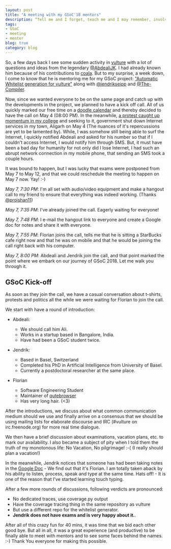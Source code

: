 ```yaml
---
layout: post
title: "A meeting with my GSoC'18 mentors"
description: “Tell me and I forget, teach me and I may remember, involve me and I learn.”
tags:
- GSoC
- meeting
- mentor
blog: true
category: blog
---
```


So, a few days back I see some sudden activity in [vulture](https://github.com/jendrikseipp/vulture) with a lot of
questions and ideas from the legendary [@AbdealiJK](https://github.com/AbdealiJK). I had already known him because of
his contributions to [coala](https://coala.io). But to my surprise, a week down, I come to know that he is mentoring
me for my GSoC project:
["Automatic Whitelist generation for vulture"](https://summerofcode.withgoogle.com/projects/#5620743946108928) along
with [@jendrikseipp](https://github.com/jendrikseipp/vulture) and [@The-Compiler](https://github.com/The-Compiler).

Now, since we wanted everyone to be on the same page and catch up with the developments in the project, we planned to
have a kick off call. All of us quickly marked our free time on a
[doodle calendar](https://doodle.com/poll/hn5dibfgz2y63ssa#calendar) and thereby decided to have the call on May 4
(08:00 PM). In the meanwhile, [a protest caught up momentum in my college](https://twitter.com/hashtag/westandwithamu)
and seeking to it, government shut down Internet services in my town, Aligarh on May 4 (The nuances of it's
repercussions are yet to be lamented by). While, I was somehow still being able to surf the Internet, I quickly
notified Abdeali and asked for his number so that if I couldn't access Internet, I would notify him through SMS. But, it
must have been a bad day for humanity for not only did I lose Internet, I had such an abrupt network connection in my
mobile phone, that sending an SMS took a couple hours.


It was bound to happen, but I was lucky that exams were postponed from May 7 to May 12, and that we could reschedule the
meeting to happen on May 7 now. Yay! :-)

_May 7, 7:30 PM_: I'm all set with audio/video equipment and make a hangout call to my friend to ensure that everything
was indeed working. (Thanks [@proishan11](https://github.com/proishan11))

_May 7, 7:35 PM_: I've already joined the call. Eagerly waiting for everyone!

_May 7, 7:48 PM_: I e-mail the hangout link to everyone and create a Google doc for notes and share it with everyone.

_May 7, 7:55 PM_: Florian joins the call, tells me that he is sitting a StarBucks cafe right now and that he was on mobile
and that he would be joining the call right back with his computer.

_May 7, 8:00 PM_: Abdeali and Jendrik join the call, and that point marked the point where we embark on our journey of
GSoC 2018. Let me walk you through it.

## GSoC Kick-off

As soon as they join the call, we have a casual conversation about t-shirts, protests and politics all the while we were
waiting for Florian to join the call.

We start with have a round of introduction:

- Abdeali:
	- We should call him Ali.
	- Works in a startup based in Bangalore, India.
	- Have had been a GSoC student twice.

- Jendrik:
	- Based in Basel, Switzerland
	- Completed his PhD in Artificial Intelligence from University of Basel.
	- Currently a postdoctoral researcher at the same place.

- Florian
	- Software Engineering Student
	- Maintainer of [qutebrowser](https://github.com/qutebrowser)
	- Has very long hair. (<3)


After the introductions, we discuss about what common communication medium should we use and finally arrive on a
consensus that we should be using mailing lists for elaborate discourse and IRC (#vulture on irc.freenode.org) for more
real time dialogue.

We then have a brief discussion about examinations, vacation plans, etc. to mark our availability. I also became a
subject of pity when I told them the truth of my monotonous life: No Vacation, No pilgrimage! :-( (I really should plan
a vacation!)

In the meanwhile, Jendrik notices that someone has had been taking notes in the
[Google Doc](https://docs.google.com/document/d/1TltVoSFNxfjuiKTM8tnYmMllc6Z7GfmvJNIePWKgp6M/edit?usp=sharing) - We find out that it's
Florian. I am totally taken aback by his ability to listen, process, speak and type at the same time. Hats off! - It is one of the
reason that I've started learning touch typing.

After a few more rounds of discussions, following verdicts are pronounced:
- No dedicated traces, use coverage.py output
- Have the coverage tracing thing in the same repository as vulture
- But use a different repo for the whitelist generator.
- **Jendrik does not have exams and is very happy about it.**.

After all of this crazy fun for 40 mins, it was time that we bid each other good bye. But all in all, it was a great
experience (and productive) to be finally able to meet with mentors and to see some faces behind the names. :-) Thank
You everyone for making this possible.
